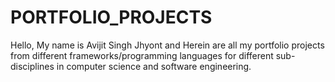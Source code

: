 # PORTFOLIO_PROJECTS
Hello, My name is Avijit Singh Jhyont and Herein are all my portfolio projects from different frameworks/programming languages for different sub-disciplines in computer science and software engineering.
